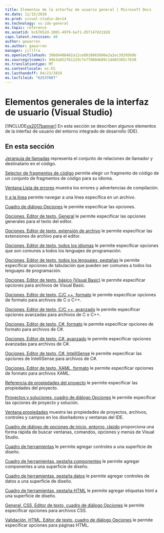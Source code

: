 ```yaml
---
title: Elementos de la interfaz de usuario general | Microsoft Docs
ms.date: 11/15/2016
ms.prod: visual-studio-dev14
ms.technology: vs-ide-general
ms.topic: reference
ms.assetid: bc67652d-1001-4979-ba71-d57147d21928
caps.latest.revision: 40
author: gewarren
ms.author: gewarren
manager: jillfra
ms.openlocfilehash: 39669408402a12ce8010865606e2a2ec3929569b
ms.sourcegitcommit: 94b3a052fb1229c7e7f8804b09c1d403385c7630
ms.translationtype: MT
ms.contentlocale: es-ES
ms.lasthandoff: 04/23/2019
ms.locfileid: "62537607"
---
```

# <a name="general-user-interface-elements-visual-studio"></a>Elementos generales de la interfaz de usuario (Visual Studio)
[!INCLUDE[vs2017banner](../../includes/vs2017banner.md)]
En esta sección se describen algunos elementos de la interfaz de usuario del entorno integrado de desarrollo (IDE).

## <a name="in-this-section"></a>En esta sección
 [Jerarquía de llamadas](../../ide/reference/call-hierarchy.md) representa el conjunto de relaciones de llamador y destinatario en el código.

 [Selector de fragmentos de código](../../ide/reference/code-snippet-picker.md) permite elegir un fragmento de código de un conjunto de fragmentos de código para su idioma.

 [Ventana Lista de errores](../../ide/reference/error-list-window.md) muestra los errores y advertencias de compilación.

 [Ir a la línea](../../ide/reference/go-to-line.md) permite navegar a una línea específica en un archivo.

 [Cuadro de diálogo Opciones](../../ide/reference/options-dialog-box-visual-studio.md) le permite especificar las opciones.

 [Opciones, Editor de texto, General](../../ide/reference/options-text-editor-general.md) le permite especificar las opciones generales para el texto del editor.

 [Opciones, Editor de texto, extensión de archivo](../../ide/reference/options-text-editor-file-extension.md) le permite especificar las extensiones de archivo para el editor.

 [Opciones, Editor de texto, todos los idiomas](../../ide/reference/options-text-editor-all-languages.md) le permite especificar opciones que son comunes a todos los lenguajes de programación.

 [Opciones, Editor de texto, todos los lenguajes, pestañas](../../ide/reference/options-text-editor-all-languages-tabs.md) le permite especificar opciones de tabulación que pueden ser comunes a todos los lenguajes de programación.

 [Opciones, Editor de texto, básico (Visual Basic)](../../ide/reference/options-text-editor-basic-visual-basic.md) le permite especificar opciones para archivos de Visual Basic.

 [Opciones, Editor de texto, C/C ++, formato](../../ide/reference/options-text-editor-c-cpp-formatting.md) le permite especificar opciones de formato para archivos de C o C++.

 [Opciones, Editor de texto, C/C ++, avanzado](../../ide/reference/options-text-editor-c-cpp-advanced.md) le permite especificar opciones avanzadas para archivos de C o C++.

 [Opciones, Editor de texto, C#, formato](../../ide/reference/options-text-editor-csharp-formatting.md) le permite especificar opciones de formato para archivos de C#.

 [Opciones, Editor de texto, C#, avanzado](../../ide/reference/options-text-editor-csharp-advanced.md) le permite especificar opciones avanzadas para archivos de C#.

 [Opciones, Editor de texto, C#, IntelliSense](../../ide/reference/options-text-editor-csharp-intellisense.md) le permite especificar las opciones de IntelliSense para archivos de C#.

 [Opciones, Editor de texto, XAML, formato](../../ide/reference/options-text-editor-xaml-formatting.md) le permite especificar opciones de formato para archivos XAML.

 [Referencia de propiedades del proyecto](../../ide/reference/project-properties-reference.md) le permite especificar las propiedades del proyecto.

 [Proyectos y soluciones, cuadro de diálogo Opciones](../../ide/reference/projects-and-solutions-options-dialog-box.md) le permite especificar las opciones de proyecto y solución.

 [Ventana propiedades](../../ide/reference/properties-window.md) muestra las propiedades de proyectos, archivos, controles y campos en los diseñadores y ventanas del IDE.

 [Cuadro de diálogo de opciones de inicio, entorno, rápido](../../ide/reference/quick-launch-environment-options-dialog-box.md) proporciona una forma rápida de buscar ventanas, comandos, opciones y menús de Visual Studio.

 [Cuadro de herramientas](../../ide/reference/toolbox.md) le permite agregar controles a una superficie de diseño.

 [Cuadro de herramientas, pestaña componentes](../../ide/reference/toolbox-components-tab.md) le permite agregar componentes a una superficie de diseño.

 [Cuadro de herramientas, pestaña datos](../../ide/reference/toolbox-data-tab.md) le permite agregar controles de datos a una superficie de diseño.

 [Cuadro de herramientas, pestaña HTML](../../ide/reference/toolbox-html-tab.md) le permite agregar etiquetas html a una superficie de diseño.

 [General, CSS, Editor de texto, cuadro de diálogo Opciones](http://msdn.microsoft.com/library/b33a7617-e69d-4a11-938e-2e218a34a10c) le permite especificar opciones para archivos CSS.

 [Validación, HTML, Editor de texto, cuadro de diálogo Opciones](http://msdn.microsoft.com/library/9c24ecfe-263e-4bf1-88de-d01be3992863) le permite especificar opciones para páginas HTML.
